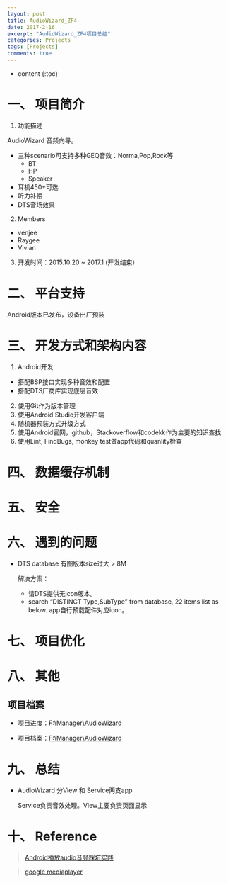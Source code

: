 ```yaml
---
layout: post
title: AudioWizard_ZF4
date: 2017-2-16
excerpt: "AudioWizard_ZF4项目总结"
categories: Projects
tags: [Projects]
comments: true
---
```


* content
{:toc}


# 一、 项目简介

1. 功能描述

AudioWizard 音频向导。 

- 三种scenario可支持多种GEQ音效：Norma,Pop,Rock等
    - BT
    - HP
    - Speaker
- 耳机450+可选
- 听力补偿
- DTS音场效果

2. Members

- venjee
- Raygee
- Vivian

3. 开发时间：2015.10.20 ~ 2017.1 (开发结束）


# 二、 平台支持

Android版本已发布，设备出厂预装

# 三、 开发方式和架构内容

1. Android开发
 - 搭配BSP接口实现多种音效和配置
 - 搭配DTS厂商库实现底层音效
2. 使用Git作为版本管理
3. 使用Android Studio开发客户端
4. 随机器预装方式升级方式
5. 使用Android官网，github，Stackoverflow和codekk作为主要的知识查找
6. 使用Lint, FindBugs, monkey test做app代码和quanlity检查

# 四、 数据缓存机制

# 五、 安全

# 六、 遇到的问题

- DTS database 有图版本size过大 > 8M

    解决方案：
    
    - 请DTS提供无icon版本。
    - search “DISTINCT Type,SubType” from database,  22 items list as below. app自行预载配件对应icon。

# 七、 项目优化

# 八、 其他

## 项目档案

- 项目进度：[F:\Manager\AudioWizard](F:\Manager\AudioWizard)

- 项目档案：[F:\Manager\AudioWizard](F:\Manager\AudioWizard)

# 九、 总结

- AudioWizard 分View 和 Service两支app
  
    Service负责音效处理。View主要负责页面显示
    
# 十、 Reference

> [Android播放audio音频踩坑实践](http://www.jianshu.com/p/fee65523a632)

> [google mediaplayer](https://developer.android.com/guide/topics/media/mediaplayer.html#mediaplayer)